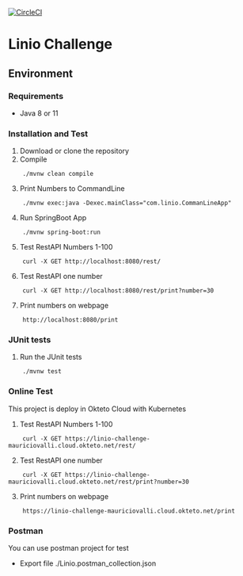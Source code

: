 [![CircleCI](https://circleci.com/gh/mauriciovalli/linio-challenge.svg?style=shield&circle-token=f546068af510735a08f43ba5fdb318d7458d12a3)](https://circleci.com/gh/mauriciovalli/linio-challenge)

# Linio Challenge

## Environment

### Requirements
- Java 8 or 11

### Installation and Test
1. Download or clone the repository
2. Compile
```
    ./mvnw clean compile    
```
3. Print Numbers to CommandLine
```
    ./mvnw exec:java -Dexec.mainClass="com.linio.CommanLineApp" 
```
4. Run SpringBoot App
```
    ./mvnw spring-boot:run
```
5. Test RestAPI Numbers 1-100
```
    curl -X GET http://localhost:8080/rest/
```
6. Test RestAPI one number
```
    curl -X GET http://localhost:8080/rest/print?number=30
```
7. Print numbers on webpage
```
    http://localhost:8080/print
```

### JUnit tests
1. Run the JUnit tests
```
    ./mvnw test
```

### Online Test

This project is deploy in Okteto Cloud with Kubernetes

1. Test RestAPI Numbers 1-100
```
    curl -X GET https://linio-challenge-mauriciovalli.cloud.okteto.net/rest/
```
2. Test RestAPI one number
```
    curl -X GET https://linio-challenge-mauriciovalli.cloud.okteto.net/rest/print?number=30
```
3. Print numbers on webpage
```
    https://linio-challenge-mauriciovalli.cloud.okteto.net/print
```

### Postman

You can use postman project for test
- Export file ./Linio.postman_collection.json